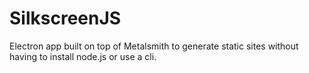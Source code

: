 
# SilkscreenJS

Electron app built on top of Metalsmith to generate static sites without having to install node.js or use a cli.
